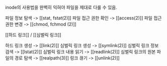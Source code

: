 inode의 사용법을 완벽히 익혀야
파일을 제대로 다룰 수 있음.

파일 정보 탐색 -> [[stat, fstat(2)]]
파일 접근 권한 확인 -> [[access(2)]]
파일 접근 권한 변경 -> [[chmod, fchmod (2)]]

[[하드 링크]] / [[심벌릭 링크]]

하드 링크 생성 -> [[link(2)]]
심벌릭 링크 생성 -> [[symlink(2)]]
심벌릭 링크 정보 검색 -> [[lstat(2)]]
심벌릭 링크 내용 읽기 -> [[readlink(2)]]
심벌릭 링크의 원본 파일의 경로 탐색 -> [[realpath(3)]]
링크 끊기 -> [[unlink(2)]]